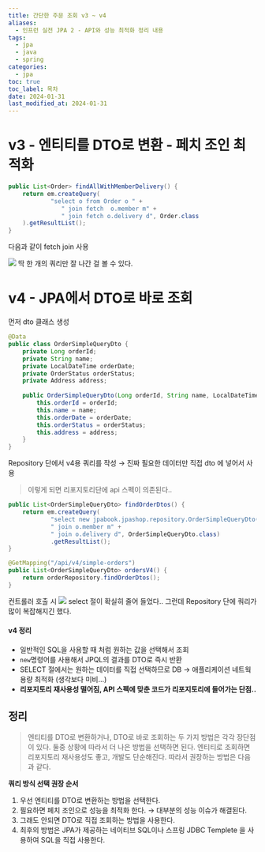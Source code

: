 ```yaml
---
title: 간단한 주문 조회 v3 ~ v4
aliases:
  - 인프런 실전 JPA 2 - API와 성능 최적화 정리 내용
tags:
  - jpa
  - java
  - spring
categories:
  - jpa
toc: true
toc_label: 목차
date: 2024-01-31
last_modified_at: 2024-01-31
---
```

# v3 - 엔티티를 DTO로 변환 - 페치 조인 최적화


```java
public List<Order> findAllWithMemberDelivery() {  
    return em.createQuery(  
            "select o from Order o " +  
               " join fetch  o.member m" +  
               " join fetch o.delivery d", Order.class  
    ).getResultList();  
}
```
다음과 같이 fetch join 사용

![](https://i.imgur.com/7ZXdYG7.png)
딱 한 개의 쿼리만 잘 나간 걸 볼 수 있다.



# v4 - JPA에서 DTO로 바로 조회


먼저 dto 클래스 생성
```java
@Data  
public class OrderSimpleQueryDto {  
    private Long orderId;  
    private String name;  
    private LocalDateTime orderDate;  
    private OrderStatus orderStatus;  
    private Address address;  
  
    public OrderSimpleQueryDto(Long orderId, String name, LocalDateTime orderDate, OrderStatus orderStatus, Address address) {  
        this.orderId = orderId;  
        this.name = name;  
        this.orderDate = orderDate;  
        this.orderStatus = orderStatus;  
        this.address = address;  
    }  
}
```


Repository 단에서 v4용 쿼리를 작성 → 진짜 필요한 데이터만 직접 dto 에 넣어서 사용 
 > 이렇게 되면 리포지토리단에 api 스펙이 의존된다..
```java
public List<OrderSimpleQueryDto> findOrderDtos() {  
    return em.createQuery(  
            "select new jpabook.jpashop.repository.OrderSimpleQueryDto(o.id, m.name, o.orderDate, o.status, d.address)  from Order o" +  
            " join o.member m" +  
            " join o.delivery d", OrderSimpleQueryDto.class)  
            .getResultList();  
}
```


```java
@GetMapping("/api/v4/simple-orders")  
public List<OrderSimpleQueryDto> ordersV4() {  
    return orderRepository.findOrderDtos();  
}
```

컨트롤러 호출 시 
![](https://i.imgur.com/RoqiBNq.png)
select 절이 확실히 줄어 들었다..
그런데 Repository 단에 쿼리가 많이 복잡해지긴 했다.

#### v4 정리
- 일반적인 SQL을 사용할 때 처럼 원하는 값을 선택해서 조회
- `new`명령어를 사용해서 JPQL의 결과를 DTO로 즉시 반환
- SELECT 절에서는 원하는 데이터를 직접 선택하므로 DB  → 애플리케이션 네트웍 용량 최적화 (생각보다 미비...)
- **리포지토리 재사용성 떨어짐, API 스펙에 맞춘 코드가 리포지토리에 들어가는 단점..**

## 정리

> 엔티티를 DTO로 변환하거나, DTO로 바로 조회하는 두 가지 방법은 각각 장단점이 있다. 둘중 상황에 따라서 더 나은 방법을 선택하면 된다. 엔티티로 조회하면 리포지토리 재사용성도 좋고, 개발도 단순해진다. 따라서 권장하는 방법은 다음과 같다.

**쿼리 방식 선택 권장 순서**
1. 우선 엔티티를 DTO로 변환하는 방법을 선택한다.
2. 필요하면 페치 조인으로 성능을 최적화 한다. → 대부분의 성능 이슈가 해결된다.
3. 그래도 안되면 DTO로 직접 조회하는 방법을 사용한다.
4. 최후의 방법은 JPA가 제공하는 네이티브 SQL이나 스프링 JDBC Templete 을 사용하여 SQL을 직접 사용한다.

